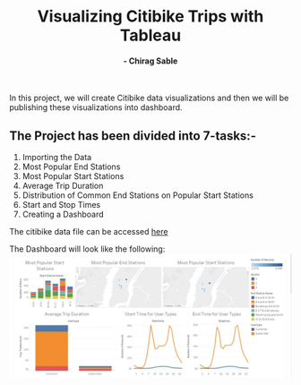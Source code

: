 <h1 align='center'> Visualizing Citibike Trips with Tableau</h1>
<h4 align='center'>- Chirag Sable</h4><br>

In this project, we will create Citibike data visualizations and then we will be publishing these visualizations into dashboard.

<h2>The Project has been divided into 7-tasks:- </h2>

1. Importing the Data
2. Most Popular End Stations
3. Most Popular Start Stations
4. Average Trip Duration
5. Distribution of Common End Stations on Popular Start Stations
6. Start and Stop Times
7. Creating a Dashboard


The citibike data file can be accessed [here](https://drive.google.com/file/d/1G4Sp1rXYas2bSCoRJ6EF6FCW-ImQwxVo/view?usp=sharing)

The Dashboard will look like the following:
<img src='1.jpg'></img>

